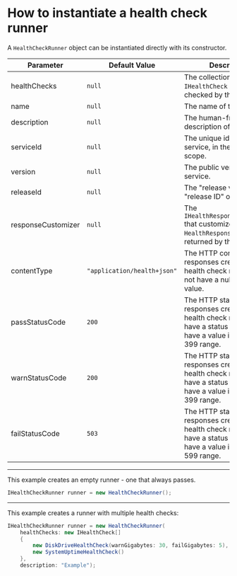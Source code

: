 # How to instantiate a health check runner

A `HealthCheckRunner` object can be instantiated directly with its constructor.

Parameter          | Default Value               | Description
------------------ | --------------------------- | -----------
healthChecks       | `null`                      | The collection of `IHealthCheck` objects to be checked by this runner.
name               | `null`                      | The name of the runner.
description        | `null`                      | The human-friendly description of the service.
serviceId          | `null`                      | The unique identifier of the service, in the application scope.
version            | `null`                      | The public version of the service.
releaseId          | `null`                      | The "release version" or "release ID" of the service.
responseCustomizer | `null`                      | The `IHealthResponseCustomizer` that customizes each `HealthResponse` object returned by this runner.
contentType        | `"application/health+json"` | The HTTP content type of responses created by this health check runner. Must not have a null or empty value.
passStatusCode     | `200`                       | The HTTP status code of responses created by this health check runner that have a status of `Pass`. Must have a value in the 200-399 range.
warnStatusCode     | `200`                       | The HTTP status code of responses created by this health check runner that have a status of `Warn`. Must have a value in the 200-399 range.
failStatusCode     | `503`                       | The HTTP status code of responses created by this health check runner that have a status of `Fail`. Must have a value in the 400-599 range.

---

This example creates an empty runner - one that always passes.

```c#
IHealthCheckRunner runner = new HealthCheckRunner();
```

---

This example creates a runner with multiple health checks:

```c#
IHealthCheckRunner runner = new HealthCheckRunner(
    healthChecks: new IHealthCheck[]
    {
        new DiskDriveHealthCheck(warnGigabytes: 30, failGigabytes: 5),
        new SystemUptimeHealthCheck()
    },
    description: "Example");
```
